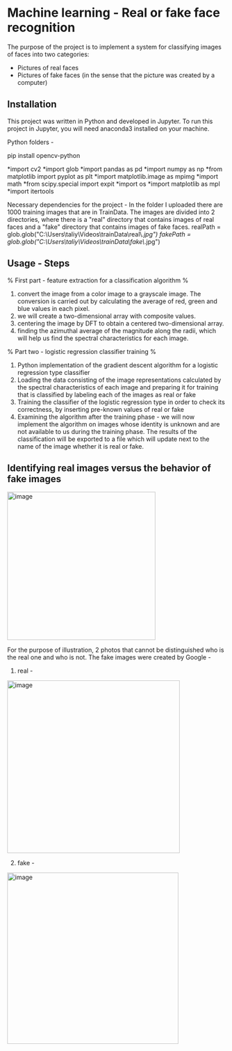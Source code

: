 # Machine learning - Real or fake face recognition
The purpose of the project is to implement a system for classifying images of faces into two categories:
* Pictures of real faces
* Pictures of fake faces (in the sense that the picture was created by a computer)


## Installation

This project was written in Python and developed in Jupyter. 
To run this project in Jupyter, you will need anaconda3 installed on your machine. 

Python folders - 

pip install opencv-python

*import cv2
*import glob
*import pandas as pd
*import numpy as np
*from matplotlib import pyplot as plt
*import matplotlib.image as mpimg
*import math
*from scipy.special import expit
*import os
*import matplotlib as mpl
*import itertools

Necessary dependencies for the project - 
In the folder I uploaded there are 1000 training images that are in TrainData. The images are divided into 2 directories, where there is a "real" directory that contains images of real faces and a "fake" directory that contains images of fake faces.
realPath = glob.glob("C:\\Users\\taliy\\Videos\\trainData\\real\\*.jpg")
fakePath = glob.glob("C:\\Users\\taliy\\Videos\\trainData\\fake\\*.jpg")


## Usage - Steps
 % First part - feature extraction for a classification algorithm %
1. convert the image from a color image to a grayscale image. The conversion is carried out by calculating the average of red, green and blue values in each pixel.
2. we will create a two-dimensional array with composite values.
3. centering the image by DFT to obtain a centered two-dimensional array.
4. finding the azimuthal average of the magnitude along the radii, which will help us find the spectral characteristics for each image.


% Part two - logistic regression classifier training %
1. Python implementation of the gradient descent algorithm for a logistic regression type classifier
2. Loading the data consisting of the image representations calculated by the spectral characteristics of each image and preparing it for training that is classified by labeling each of the images as real or fake
3. Training the classifier of the logistic regression type in order to check its correctness, by inserting pre-known values of real or fake
4. Examining the algorithm after the training phase - we will now implement the algorithm on images whose identity is unknown and are not available to us during the training phase. The results of the classification will be exported to a file which will update next to the name of the image whether it is real or fake.

## Identifying real images versus the behavior of fake images
<img width="341" alt="image" src="https://user-images.githubusercontent.com/87084078/216314838-fb7b7de8-7397-418d-ba75-524246a72a47.png">

For the purpose of illustration, 2 photos that cannot be distinguished who is the real one and who is not.
The fake images were created by Google -
1. real - 
<img width="397" alt="image" src="https://user-images.githubusercontent.com/87084078/216315526-410f3ca8-ffee-48cb-9684-7a1c9f36ab53.png">


2. fake - 
<img width="394" alt="image" src="https://user-images.githubusercontent.com/87084078/216315641-6c864747-112e-464d-91fd-6b5c66424ae1.png">


